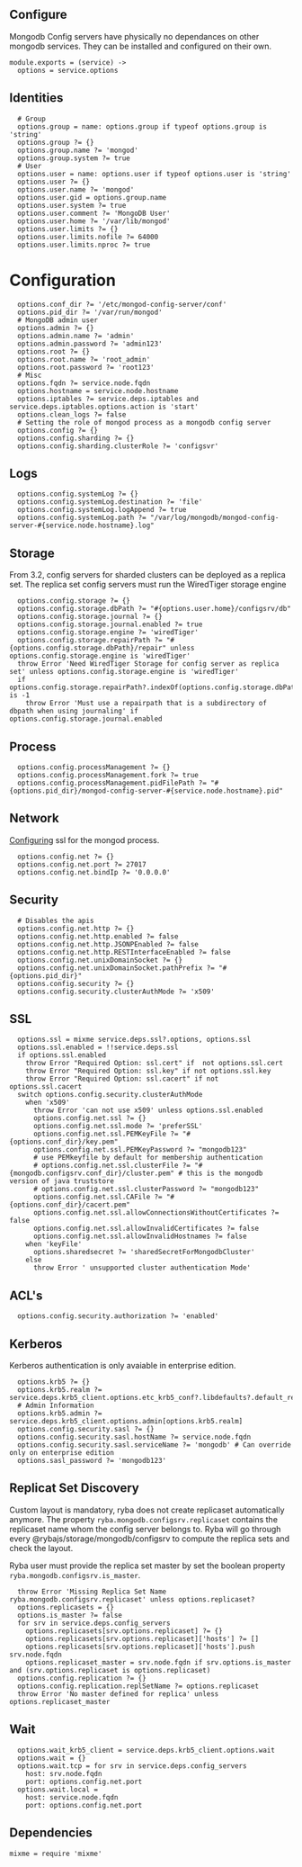 
## Configure
Mongodb Config servers have physically no dependances on other mongodb services.
They can be installed and configured on their own.


    module.exports = (service) ->
      options = service.options

## Identities

      # Group
      options.group = name: options.group if typeof options.group is 'string'
      options.group ?= {}
      options.group.name ?= 'mongod'
      options.group.system ?= true
      # User
      options.user = name: options.user if typeof options.user is 'string'
      options.user ?= {}
      options.user.name ?= 'mongod'
      options.user.gid = options.group.name
      options.user.system ?= true
      options.user.comment ?= 'MongoDB User'
      options.user.home ?= '/var/lib/mongod'
      options.user.limits ?= {}
      options.user.limits.nofile ?= 64000
      options.user.limits.nproc ?= true

# Configuration

      options.conf_dir ?= '/etc/mongod-config-server/conf'
      options.pid_dir ?= '/var/run/mongod'
      # MongoDB admin user
      options.admin ?= {}
      options.admin.name ?= 'admin'
      options.admin.password ?= 'admin123'
      options.root ?= {}
      options.root.name ?= 'root_admin'
      options.root.password ?= 'root123'
      # Misc
      options.fqdn ?= service.node.fqdn
      options.hostname = service.node.hostname
      options.iptables ?= service.deps.iptables and service.deps.iptables.options.action is 'start'
      options.clean_logs ?= false
      # Setting the role of mongod process as a mongodb config server
      options.config ?= {}
      options.config.sharding ?= {}
      options.config.sharding.clusterRole ?= 'configsvr'

## Logs

      options.config.systemLog ?= {}
      options.config.systemLog.destination ?= 'file'
      options.config.systemLog.logAppend ?= true
      options.config.systemLog.path ?= "/var/log/mongodb/mongod-config-server-#{service.node.hostname}.log"

## Storage

From 3.2, config servers for sharded clusters can be deployed as a replica set.
The replica set config servers must run the WiredTiger storage engine

      options.config.storage ?= {}
      options.config.storage.dbPath ?= "#{options.user.home}/configsrv/db"
      options.config.storage.journal ?= {}
      options.config.storage.journal.enabled ?= true
      options.config.storage.engine ?= 'wiredTiger'
      options.config.storage.repairPath ?= "#{options.config.storage.dbPath}/repair" unless options.config.storage.engine is 'wiredTiger'
      throw Error 'Need WiredTiger Storage for config server as replica set' unless options.config.storage.engine is 'wiredTiger'
      if options.config.storage.repairPath?.indexOf(options.config.storage.dbPath) is -1
        throw Error 'Must use a repairpath that is a subdirectory of dbpath when using journaling' if options.config.storage.journal.enabled

## Process

      options.config.processManagement ?= {}
      options.config.processManagement.fork ?= true
      options.config.processManagement.pidFilePath ?= "#{options.pid_dir}/mongod-config-server-#{service.node.hostname}.pid"

## Network

[Configuring][mongod-ssl] ssl for the mongod process.

      options.config.net ?= {}
      options.config.net.port ?= 27017
      options.config.net.bindIp ?= '0.0.0.0'

## Security

      # Disables the apis
      options.config.net.http ?= {}
      options.config.net.http.enabled ?= false
      options.config.net.http.JSONPEnabled ?= false
      options.config.net.http.RESTInterfaceEnabled ?= false
      options.config.net.unixDomainSocket ?= {}
      options.config.net.unixDomainSocket.pathPrefix ?= "#{options.pid_dir}"
      options.config.security ?= {}
      options.config.security.clusterAuthMode ?= 'x509'

## SSL

      options.ssl = mixme service.deps.ssl?.options, options.ssl
      options.ssl.enabled = !!service.deps.ssl
      if options.ssl.enabled
        throw Error "Required Option: ssl.cert" if  not options.ssl.cert
        throw Error "Required Option: ssl.key" if not options.ssl.key
        throw Error "Required Option: ssl.cacert" if not options.ssl.cacert
      switch options.config.security.clusterAuthMode
        when 'x509'
          throw Error 'can not use x509' unless options.ssl.enabled
          options.config.net.ssl ?= {}
          options.config.net.ssl.mode ?= 'preferSSL'
          options.config.net.ssl.PEMKeyFile ?= "#{options.conf_dir}/key.pem"
          options.config.net.ssl.PEMKeyPassword ?= "mongodb123"
          # use PEMkeyfile by default for membership authentication
          # options.config.net.ssl.clusterFile ?= "#{mongodb.configsrv.conf_dir}/cluster.pem" # this is the mongodb version of java truststore
          # options.config.net.ssl.clusterPassword ?= "mongodb123"
          options.config.net.ssl.CAFile ?= "#{options.conf_dir}/cacert.pem"
          options.config.net.ssl.allowConnectionsWithoutCertificates ?= false
          options.config.net.ssl.allowInvalidCertificates ?= false
          options.config.net.ssl.allowInvalidHostnames ?= false
        when 'keyFile'
          options.sharedsecret ?= 'sharedSecretForMongodbCluster'
        else
          throw Error ' unsupported cluster authentication Mode'

## ACL's

      options.config.security.authorization ?= 'enabled'

## Kerberos
Kerberos authentication is only avaiable in enterprise edition.

      options.krb5 ?= {}
      options.krb5.realm ?= service.deps.krb5_client.options.etc_krb5_conf?.libdefaults?.default_realm
      # Admin Information
      options.krb5.admin ?= service.deps.krb5_client.options.admin[options.krb5.realm]
      options.config.security.sasl ?= {}
      options.config.security.sasl.hostName ?= service.node.fqdn
      options.config.security.sasl.serviceName ?= 'mongodb' # Can override only on enterprise edition
      options.sasl_password ?= 'mongodb123'

## Replicat Set Discovery

Custom layout is mandatory, ryba does not create replicaset automatically anymore.
The property `ryba.mongodb.configsrv.replicaset` contains the replicaset name whom the config server belongs to.
Ryba will go through every @rybajs/storage/mongodb/configsrv to compute the replica sets and check the layout.

Ryba user must provide the replica set master by set the boolean property `ryba.mongodb.configsrv.is_master`.

      throw Error 'Missing Replica Set Name ryba.mongodb.configsrv.replicaset' unless options.replicaset?
      options.replicasets = {}
      options.is_master ?= false
      for srv in service.deps.config_servers
        options.replicasets[srv.options.replicaset] ?= {}
        options.replicasets[srv.options.replicaset]['hosts'] ?= []
        options.replicasets[srv.options.replicaset]['hosts'].push srv.node.fqdn
        options.replicaset_master = srv.node.fqdn if srv.options.is_master and (srv.options.replicaset is options.replicaset)
      options.config.replication ?= {}
      options.config.replication.replSetName ?= options.replicaset
      throw Error 'No master defined for replica' unless options.replicaset_master

## Wait

      options.wait_krb5_client = service.deps.krb5_client.options.wait
      options.wait = {}
      options.wait.tcp = for srv in service.deps.config_servers
        host: srv.node.fqdn
        port: options.config.net.port
      options.wait.local =
        host: service.node.fqdn
        port: options.config.net.port

## Dependencies

    mixme = require 'mixme'


[mongod-ssl]:(https://docs.mongodb.org/manual/reference/configuration-options/#net.ssl.mode)
